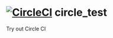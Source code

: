 # [![CircleCI](https://circleci.com/gh/nivato/circle_test.svg?style=svg)](https://circleci.com/gh/nivato/circle_test) circle_test
Try out Circle CI
